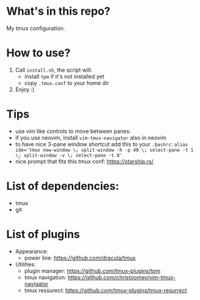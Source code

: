 # What's in this repo?
My tmux configuration.

# How to use?
1. Call `install.sh`, the script will:
    - install `tpm` if it's not installed yet
    - copy `.tmux.conf` to your home dir
2. Enjoy :)

# Tips
- use vim like controls to move between panes: <C-h> <C-j> <C-k> <C-l>
- if you use neovim, install `vim-tmux-navigator` also in neovim
- to have nice 3-pane window shortcut add this to your `.bashrc`:
    `alias ide='tmux new-window \; split-window -h -p 40 \; select-pane -t 1 \; split-window -v \; select-pane -t 0'`
- nice prompt that fits this tmux conf: https://starship.rs/

# List of dependencies:
- tmux
- git

# List of plugins
- Appearance:
    - power line:       https://github.com/dracula/tmux
- Utilities:
    - plugin manager:   https://github.com/tmux-plugins/tpm
    - tmux navigation:  https://github.com/christoomey/vim-tmux-navigator
    - tmux ressurect:   https://github.com/tmux-plugins/tmux-resurrect

